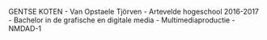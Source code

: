 GENTSE KOTEN
    - Van Opstaele Tjörven
    - Artevelde hogeschool 2016-2017
    - Bachelor in de grafische en digitale media
    - Multimediaproductie
    - NMDAD-1